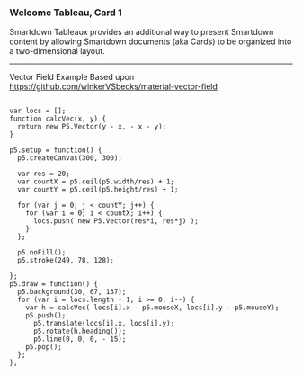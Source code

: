 ### Welcome Tableau, Card 1

Smartdown Tableaux provides an additional way to present Smartdown content by allowing Smartdown documents (aka Cards) to be organized into a two-dimensional layout.

---

Vector Field Example Based upon https://github.com/winkerVSbecks/material-vector-field

```p5js/playable

var locs = [];
function calcVec(x, y) {
  return new P5.Vector(y - x, - x - y);
}

p5.setup = function() {
  p5.createCanvas(300, 300);

  var res = 20;
  var countX = p5.ceil(p5.width/res) + 1;
  var countY = p5.ceil(p5.height/res) + 1;

  for (var j = 0; j < countY; j++) {
    for (var i = 0; i < countX; i++) {
      locs.push( new P5.Vector(res*i, res*j) );
    }
  };

  p5.noFill();
  p5.stroke(249, 78, 128);

};
p5.draw = function() {
  p5.background(30, 67, 137);
  for (var i = locs.length - 1; i >= 0; i--) {
    var h = calcVec( locs[i].x - p5.mouseX, locs[i].y - p5.mouseY);
    p5.push();
      p5.translate(locs[i].x, locs[i].y);
      p5.rotate(h.heading());
      p5.line(0, 0, 0, - 15);
    p5.pop();
  };
};
```
